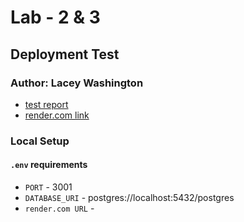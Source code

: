 # Lab - 2 & 3

## Deployment Test

### Author: Lacey Washington

  - [test report]()
  - [render.com link]()

### Local Setup

#### `.env` requirements

- `PORT` - 3001
- `DATABASE_URI` - postgres://localhost:5432/postgres
- `render.com URL` -